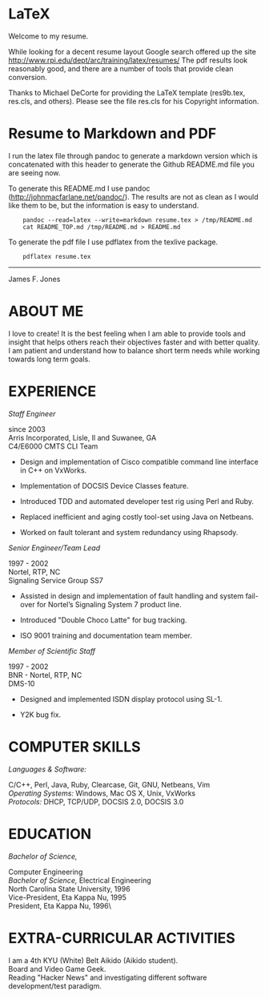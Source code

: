 LaTeX
=====
Welcome to my resume. 

While looking for a decent resume layout Google search offered up the site http://www.rpi.edu/dept/arc/training/latex/resumes/
The pdf results look reasonably good, and there are a number of tools that provide clean conversion.

Thanks to Michael DeCorte for providing the LaTeX template (res9b.tex, res.cls, and others).  Please see the file res.cls for his Copyright information.

Resume to Markdown and PDF
==========================

I run the latex file through pandoc to generate a markdown version which is concatenated with this header to generate the Github README.md file you are seeing now.

To generate this README.md I use pandoc (http://johnmacfarlane.net/pandoc/).  The results are not as clean as I would like them to be, but the information is easy to understand.

```
    pandoc --read=latex --write=markdown resume.tex > /tmp/README.md
    cat README_TOP.md /tmp/README.md > README.md
```

To generate the pdf file I use pdflatex from the texlive package.

```
    pdflatex resume.tex
```

---

James F. Jones

ABOUT ME
========

I love to create! It is the best feeling when I am able to provide tools
and insight that helps others reach their objectives faster and with
better quality. I am patient and understand how to balance short term
needs while working towards long term goals.

EXPERIENCE
==========

*Staff Engineer*

since 2003\
Arris Incorporated, Lisle, Il and Suwanee, GA\
C4/E6000 CMTS CLI Team

-   Design and implementation of Cisco compatible command line interface
    in C++ on VxWorks.

-   Implementation of DOCSIS Device Classes feature.

-   Introduced TDD and automated developer test rig using Perl and Ruby.

-   Replaced inefficient and aging costly tool-set using Java on
    Netbeans.

-   Worked on fault tolerant and system redundancy using Rhapsody.

*Senior Engineer/Team Lead*

1997 - 2002\
Nortel, RTP, NC\
Signaling Service Group SS7

-   Assisted in design and implementation of fault handling and system
    fail-over for Nortel’s Signaling System 7 product line.

-   Introduced "Double Choco Latte" for bug tracking.

-   ISO 9001 training and documentation team member.

*Member of Scientific Staff*

1997 - 2002\
BNR - Nortel, RTP, NC\
DMS-10

-   Designed and implemented ISDN display protocol using SL-1.

-   Y2K bug fix.

COMPUTER SKILLS
===============

*Languages & Software:*

C/C++, Perl, Java, Ruby, Clearcase, Git, GNU, Netbeans, Vim\
*Operating Systems:* Windows, Mac OS X, Unix, VxWorks\
*Protocols:* DHCP, TCP/UDP, DOCSIS 2.0, DOCSIS 3.0

EDUCATION
=========

*Bachelor of Science,*

Computer Engineering\
*Bachelor of Science,* Electrical Engineering\
North Carolina State University, 1996\
Vice-President, Eta Kappa Nu, 1995\
President, Eta Kappa Nu, 1996\

EXTRA-CURRICULAR ACTIVITIES
===========================

I am a 4th KYU (White) Belt Aikido (Aikido student).\
Board and Video Game Geek.\
Reading "Hacker News" and investigating different software
development/test paradigm.
